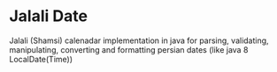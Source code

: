 # Jalali Date #

 Jalali (Shamsi) calenadar implementation in java for parsing, validating, manipulating, converting and formatting persian dates (like java 8 LocalDate(Time)) 

